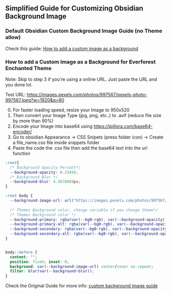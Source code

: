## Simplified Guide for Customizing Obsidian Background Image 

### Default Obsidian Custom Background Image Guide (no Theme allow)
Check this guide: [How to add a custom image as a background](https://forum.obsidian.md/t/how-to-add-a-custom-image-as-a-background/53416)


### How to add a Custom Image as a Background for Everforest Enchanted Theme 
Note: Skip to step 3 if you're using a online URL. Just paste the URL and you done lol.  

Test URL: https://images.pexels.com/photos/997567/pexels-photo-997567.jpeg?w=1920&q=80


0) For faster loading speed, resize your Image to 950x520
1) Then convert your Image Type (jpg, png, etc..) to .avif (reduce file size by more than 90%)
2) Encode your Image into base64 using https://jpillora.com/base64-encoder/
3) Go to obsidian Appearance -> CSS Snipets (press folder icon) -> Create a file_name.css file inside snippets folder  
4) Paste the code the .css file then add the base64 text into the url function 
```css
:root{
  /* Background Opacity Percent*/
  --background-opacity: 0.23456; 
  /* Background Blur */
  --background-blur: 4.5678889px;
}

:root body {
  --background-image-url: url("https://images.pexels.com/photos/997567/pexels-photo-997567.jpeg?w=1920&q=80");
  
  /* Themes Background color, change variable if you change theme*/
  /* Themes Background color */
  --background-primary: rgba(var(--bg0-rgb), var(--background-opacity));
  --background-primary-alt: rgba(var(--bg0-rgb), var(--background-opacity));
  --background-secondary: rgba(var(--bg0-rgb), var(--background-opacity));
  --background-secondary-alt: rgba(var(--bg0-rgb), var(--background-opacity));
}


body::before {
  content: "";
  position: fixed; inset: 0;
  background: var(--background-image-url) center/cover no-repeat;
  filter: blur(var(--background-blur));
}
```

Check the Original Guide for more info: [custom background image guide](https://github.com/FireIsGood/obsidian-everforest-enchanted/blob/main/custom_background_image.md)
